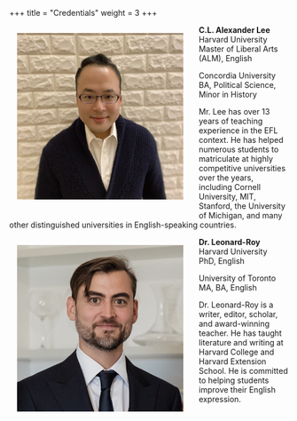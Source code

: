 +++
title = "Credentials"
weight = 3
+++

<!--more-->

<img style="float: left; width: 300px; height: 300px; object-fit: cover; margin-right: 1em; margin-bottom: 1em; padding: 1em;" src="/avatars/Alex.jpg">

**C.L. Alexander Lee**\
Harvard University\
Master of Liberal Arts (ALM), English

Concordia University
BA, Political Science, Minor in History

Mr. Lee has over 13 years of teaching experience in the EFL context. He has helped numerous students to matriculate at highly competitive universities over the years, including Cornell University, MIT, Stanford, the University of Michigan, and many other distinguished universities in English-speaking countries.

<!-- Email: alexander@uwtwriting.com -->

<img style="float: left; width: 300px; height: 300px; object-fit: cover; margin-right: 1em; margin-bottom: 1em; padding: 1em;" src="/avatars/Thomas.png">

**Dr. Leonard-Roy**\
Harvard University\
PhD, English
	
University of Toronto
MA, BA, English

Dr. Leonard-Roy is a writer, editor, scholar, and award-winning teacher. He has taught literature and writing at Harvard College and Harvard Extension School. He is committed to helping students improve their English expression. 

<!-- Email: leonardroy@uwtwriting.com -->

